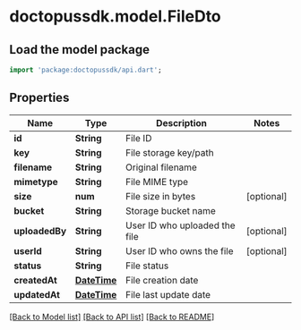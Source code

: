 # doctopussdk.model.FileDto

## Load the model package
```dart
import 'package:doctopussdk/api.dart';
```

## Properties
Name | Type | Description | Notes
------------ | ------------- | ------------- | -------------
**id** | **String** | File ID | 
**key** | **String** | File storage key/path | 
**filename** | **String** | Original filename | 
**mimetype** | **String** | File MIME type | 
**size** | **num** | File size in bytes | [optional] 
**bucket** | **String** | Storage bucket name | 
**uploadedBy** | **String** | User ID who uploaded the file | [optional] 
**userId** | **String** | User ID who owns the file | [optional] 
**status** | **String** | File status | 
**createdAt** | [**DateTime**](DateTime.md) | File creation date | 
**updatedAt** | [**DateTime**](DateTime.md) | File last update date | 

[[Back to Model list]](../README.md#documentation-for-models) [[Back to API list]](../README.md#documentation-for-api-endpoints) [[Back to README]](../README.md)


